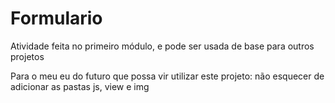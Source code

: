 # Formulario
Atividade feita no primeiro módulo, e pode ser usada de base para outros projetos

Para o meu eu do futuro que possa vir utilizar este projeto: não esquecer
de adicionar as pastas js, view e img

